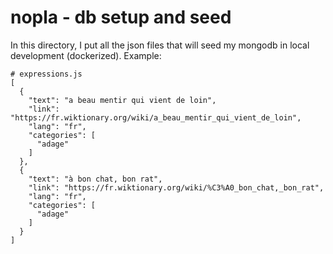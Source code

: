 # nopla - db setup and seed
In this directory, I put all the json files that will seed my mongodb in local development (dockerized).
Example:
```
# expressions.js
[
  {
    "text": "a beau mentir qui vient de loin",
    "link": "https://fr.wiktionary.org/wiki/a_beau_mentir_qui_vient_de_loin",
    "lang": "fr",
    "categories": [
      "adage"
    ]
  },
  {
    "text": "à bon chat, bon rat",
    "link": "https://fr.wiktionary.org/wiki/%C3%A0_bon_chat,_bon_rat",
    "lang": "fr",
    "categories": [
      "adage"
    ]
  }
]
```